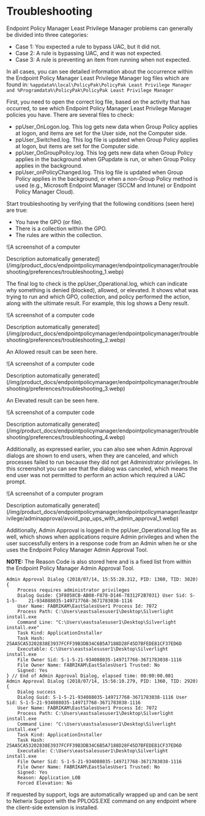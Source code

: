 # Troubleshooting

Endpoint Policy Manager Least Privilege Manager problems can generally be divided into three
categories:

- Case 1: You expected a rule to bypass UAC, but it did not.
- Case 2: A rule is bypassing UAC, and it was not expected.
- Case 3: A rule is preventing an item from running when not expected.

In all cases, you can see detailed information about the occurrence within the Endpoint Policy
Manager Least Privilege Manager log files which are found in:
`%appdata%\local\PolicyPak\PolicyPak Least Privilege Manager and %Programdata%\PolicyPak\PolicyPak Least Privilege Manager`

First, you need to open the correct log file, based on the activity that has occurred, to see which
Endpoint Policy Manager Least Privilege Manager policies you have. There are several files to check:

- ppUser_OnLogon.log. This log gets new data when Group Policy applies at logon, and items are set
  for the User side, not the Computer side.
- ppUser_Switched.log. This log file is updated when Group Policy applies at logon, but items are
  set for the Computer side.
- ppUser_OnGroupPolicy.log. This log gets new data when Group Policy applies in the background when
  GPupdate is run, or when Group Policy applies in the background.
- ppUser_onPolicyChanged.log. This log file is updated when Group Policy applies in the background,
  or when a non-Group Policy method is used (e.g., Microsoft Endpoint Manager (SCCM and Intune) or
  Endpoint Policy Manager Cloud).

Start troubleshooting by verifying that the following conditions (seen here) are true:

- You have the GPO (or file).
- There is a collection within the GPO.
- The rules are within the collection.

![A screenshot of a computer

Description automatically
generated](/img/product_docs/endpointpolicymanager/endpointpolicymanager/troubleshooting/preferences/troubleshooting_1.webp)

The final log to check is the ppUser_Operational.log, which can indicate why something is denied
(blocked), allowed, or elevated. It shows what was trying to run and which GPO, collection, and
policy performed the action, along with the ultimate result. For example, this log shows a Deny
result.

![A screenshot of a computer code

Description automatically
generated](/img/product_docs/endpointpolicymanager/endpointpolicymanager/troubleshooting/preferences/troubleshooting_2.webp)

An Allowed result can be seen here.

![A screenshot of a computer code

Description automatically
generated](/img/product_docs/endpointpolicymanager/endpointpolicymanager/troubleshooting/preferences/troubleshooting_3.webp)

An Elevated result can be seen here.

![A screenshot of a computer code

Description automatically
generated](/img/product_docs/endpointpolicymanager/endpointpolicymanager/troubleshooting/preferences/troubleshooting_4.webp)

Additionally, as expressed earlier, you can also see when Admin Approval dialogs are shown to end
users, when they are canceled, and which processes failed to run because they did not get
Administrator privileges. In this screenshot you can see that the dialog was canceled, which means
the end user was not permitted to perform an action which required a UAC prompt.

![A screenshot of a computer program

Description automatically
generated](/img/product_docs/endpointpolicymanager/endpointpolicymanager/leastprivilege/adminapproval/avoid_pop_ups_with_admin_approval_1.webp)

Additionally, Admin Approval is logged in the ppUser_Operational.log file as well, which shows when
applications require Admin privileges and when the user successfully enters in a response code from
an Admin when he or she uses the Endpoint Policy Manager Admin Approval Tool.

**NOTE:** The Reason Code is also stored here and is a fixed list from within the Endpoint Policy
Manager Admin Approval Tool.

```
Admin Approval Dialog (2018/07/14, 15:55:20.312, PID: 1360, TID: 3020)
{
    Process requires administrator privileges
    Dialog Guide: {3F8058CB-AB08-F878-D146-78312F2B7031} User Sid: S-1-5-    21-934088035-149717768-3671783038-1116
    User Name: FABRIKAM\EastSalesUser1 Process Id: 7072
    Process Path: C:\Users\eastsalesuser1\Desktop\Silverlight install.exe
    Command Line: "C:\Users\eastsalesuser1\Desktop\Silverlight install.exe"
    Task Kind: ApplicationInstaller 
    Task Hash:
25AA5CA53202838E3937FCFF39B3DB34C6B5A7188D28F45D7BFEDE81CF37ED6D
    Executable: C:\Users\eastsalesuser1\Desktop\Silverlight install.exe
    File Owner Sid: S-1-5-21-934088035-149717768-3671783038-1116
    File Owner Name: FABRIKAM\EastSalesUser1 Trusted: No
    Signed: Yes
} // End of Admin Approval Dialog, elapsed time: 00:00:00.001
Admin Approval Dialog (2018/07/14, 15:56:10.279, PID: 1360, TID: 2920)
{
    Dialog success
    Dialog Guid: S-1-5-21-934088035-149717768-3671783038-1116 User Sid: S-1-5-21-934088035-149717768-3671783038-1116
    User Name: FABRIKAM\EastSalesUser1 Process Id: 7072
    Process Path: C:\Users\eastsalesuser1\Desktop\Silverlight install.exe
    Command Line: "C:\Users\eastsalesuser1\Desktop\Silverlight install.exe"
    Task Kind: ApplicationInstaller 
    Task Hash:
25AA5CA53202838E3937FCFF39B3DB34C6B5A7188D28F45D7BFEDE81CF37ED6D
    Executable: C:\Users\eastsalesuser1\Desktop\Silverlight install.exe
    File Owner Sid: S-1-5-21-934088035-149717768-3671783038-1116
    File Owner Name: FABRIKAM\EastSalesUser1 Trusted: No
    Signed: Yes
    Reason: Application_LOB 
    Forced Elevation: No

```

If requested by support, logs are automatically wrapped up and can be sent to Netwrix Support with
the PPLOGS.EXE command on any endpoint where the client-side extension is installed.
